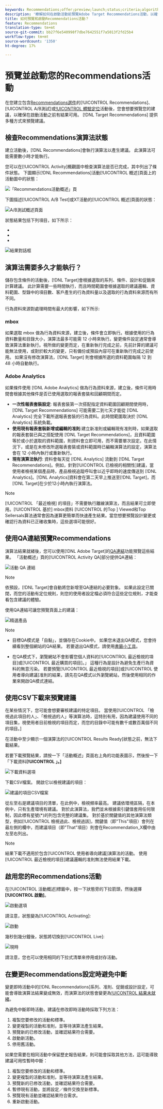 ```yaml
---
keywords: Recommendations;offer;preview;launch;status;criteria;algorithm
description: '瞭解如何在啟動活動前預覽Adobe Target Recommendations活動，以確保結果可供使用。 '
title: 如何預覽和啟動Recommendations活動？
feature: Recommendations
translation-type: tm+mt
source-git-commit: bb27f6e540998f7dbe7642551f7a5013f2fd25b4
workflow-type: tm+mt
source-wordcount: '1350'
ht-degree: 17%

---
```



# 預覽並啟動您的Recommendations活動

在您建立包含[Recommendations選件](/help/c-recommendations/recommendations-as-an-offer.md)的[!UICONTROL Recommendations]、[!UICONTROL A/B測試]或[!UICONTROL 體驗定位](XT)活動後，您會想要預覽您的建議，以確保在啟動活動之前有結果可用。 [!DNL Target Recommendations] 提供多種方式來預覽建議。

## 檢查Recommendations演算法狀態

建立活動後，[!DNL Recommendations]會執行演算法以產生建議。 此演算法可能需要數小時才能執行。

您可以在[!UICONTROL Activity]概觀圖中檢查演算法是否已完成，其中列出了條件狀態。 下圖顯示[!DNL Recommendations]活動[!UICONTROL 概述]頁面上的活動圖中的狀態：

![「Recommendations活動概述」頁](/help/c-recommendations/t-create-recs-activity/assets/recs-overview.png)

下圖描述[!UICONTROL A/B Test]或XT活動的[!UICONTROL 概述]頁面的狀態：

![A/B測試概述頁面](/help/c-recommendations/t-create-recs-activity/assets/ab-overview.png)

狀態結果包括下列項目，如下所示：

* [!UICONTROL 結果就緒]:指出演算法已傳回結果
* [!UICONTROL 結果未就緒]:表示演算法尚未完成執行。
* [!UICONTROL 摘要失敗]:指出無法擷取自訂條件饋送檔案。

![結果對話框](/help/c-recommendations/c-algorithms/assets/criteria_status_multi.png)

## 演算法需要多久才能執行？

儲存包含條件的活動後，[!DNL Target]會根據選取的系列、條件、設計和促銷來計算建議。 此計算需要一些時間執行，而且時間範圍會根據選取的建議邏輯、資料範圍、型錄中的項目數、客戶產生的行為資料量以及選取的行為資料來源而有所不同。

行為資料來源對處理時間有最大的影響，如下所示:

### mbox

如果選取 mbox 做為行為資料來源，建立後，條件會立即執行。根據使用的行為資料數量和目錄大小，演算法最多可能需 12 小時來執行。變更條件設定通常會導致演算法重新執行。視所做的變更而定，在重新執行完成之前，先前計算的建議可能無法使用，或對於較大的變更，只有備份或預設內容可在重新執行完成之前使用。 如果沒有修改演算法，[!DNL Target] 則會根據所選的資料範圍每隔 12 到 48 小時自動執行。

### Adobe Analytics

如果條件使用 [!DNL Adobe Analytics] 做為行為資料來源，建立後，條件可用時間會根據其他條件是否已使用選取的報表套裝和回顧期間而定。

* **一次性報表套裝設定**: 報表套裝第一次搭配指定資料範圍回顧期間使用時，[!DNL Target Recommendations] 可能需要二到七天才能從 [!DNL Analytics] 完全下載所選報表套裝的行為資料。此時間範圍取決於 [!DNL Analytics] 系統負載。
* **使用現有報表套裝新增或編輯的准則**:建立新准則或編輯現有准則時，如果選取的報表套裝已與之搭配使用 [!DNL Target Recommendations]，且資料範圍等於或小於選取的資料範圍，則資料會立即可用，而不需要單次設定。在此情況下，或是在未修改所選報表套裝或資料範圍時已編輯演算法的設定，演算法會在 12 小時內執行或重新執行。
* **現有演算法執行**: 資料會每天從 [!DNL Analytics] 流動到 [!DNL Target Recommendations]。例如，針對[!UICONTROL 已檢視的相關性]建議，當使用者檢視某個產品時，產品檢視追蹤呼叫會以近乎即時的速度傳送到 [!DNL Analytics]。[!DNL Analytics]資料會在第二天早上推送至[!DNL Target]，而[!DNL Target]在少於12小時內執行演算法。

>[!NOTE]
>
>[!UICONTROL 「最近檢視] 的項目」不需要執行離線演算法，而且結果可立即使用。[!UICONTROL 基於] mbox資料 [!UICONTROL 的Top ] Viewed和Top Sellersals算法通常會因為運算更簡單而快速產生結果。當您想要預覽設計變更或確認行為資料已正確收集時，這些選項可能很好。

## 使用QA連結預覽Recommendations

演算法結果就緒後，您可以使用[!DNL Adobe Target]的[QA連結](/help/c-activities/c-activity-qa/activity-qa.md)功能預覽這些結果。 「活動概述」頁的[!UICONTROL Activity QA]部分提供QA連結：

![活動 QA 連結](/help/c-recommendations/t-create-recs-activity/assets/qa-link.png)

>[!NOTE]
>
>依預設，[!DNL Target]會自動將您新增至QA連結的必要對象。 如果此設定已關閉，而您的活動有定位規則，則您的使用者設定檔必須符合這些定位規則，才能查看包含建議的體驗。

使用QA連結可讓您預覽頁面上的建議：

![精選產品](/help/c-recommendations/t-create-recs-activity/assets/featured-products.png)

>[!NOTE]
>
>* 目標QA模式是「自黏」，並儲存在Cookie中。 如果您未退出QA模式，您會持續看到整個網站的QA結果。 若要退出QA模式，請使用[書籤小工具](/help/c-activities/c-activity-qa/activity-qa-bookmark.md)。
   >
   >
* 在QA模式下，瀏覽網站不會影響您個人資料的[!UICONTROL 最近檢視的項目]或[!UICONTROL 最近購買的項目]。」 這種行為是設計為避免生產行為資料的無意污染。 若要預覽[!UICONTROL 最近檢視的項目]或[!UICONTROL 使用者導向建議]准則的結果，請先在QA模式以外瀏覽網站，然後使用相同的作業來開啟QA模式連結。


## 使用CSV下載來預覽建議

在某些情況下，您可能會想要審核建議的特定項目。 當使用[!UICONTROL 「檢視過此項目的人」、「檢視過的人」等演算法時，這特別有用，因為建議使用不同的項目集，視使用者目前檢視的項目而定，而您的目錄中可能有數千或數百萬個不同的項目。]

在活動中至少顯示一個演算法的[!UICONTROL Results Ready]狀態之前，無法下載結果。

若要下載預覽結果，請按一下「活動概述」頁面右上角的功能表圖示，然後按一下「下載資料&#x200B;**[!UICONTROL 」。]**

![下載資料選項](/help/c-recommendations/t-create-recs-activity/assets/download-data.png)

下載CSV檔案。 開啟它以檢視建議的項目：

![建議的項目CSV檔案](/help/c-recommendations/t-create-recs-activity/assets/recommended-items.png)

從左至右是建議項目的清單，在此例中，檢視頻率最高。 建議依環境區隔，在本例中，只有生產環境有建議。 對於此演算法，我們並未根據索引鍵值套用任何限制，因此標有星號(*)的列包含完整的建議集。 對於基於關鍵值的其他演算法類型，例如[!UICONTROL 檢視過此、檢視過該]，關鍵值（即&quot;This&quot;項目）會列在最左側的欄中，而建議項目（即&quot;That&quot;項目）則會在Recommendation_X欄中由左至右列出。

>[!NOTE]
>
>結果下載不適用於包含[!UICONTROL 使用者導向建議]演算法的活動。 使用[!UICONTROL 最近檢視的項目]建議邏輯的准則無法使用結果下載。

## 啟用您的Recommendations活動

在[!UICONTROL 活動概述]標籤中，按一下狀態旁的下拉箭頭，然後選擇&#x200B;**[!UICONTROL 啟動]**。

![啟動選項](/help/c-recommendations/t-create-recs-activity/assets/activate.png)

請注意，狀態變為[!UICONTROL Activating]:

![啟動](/help/c-recommendations/t-create-recs-activity/assets/activating.png)

幾秒到幾分鐘後，狀態將切換到[!UICONTROL Live]:

![現時](/help/c-recommendations/t-create-recs-activity/assets/live.png)

請注意，您也可以使用相同的下拉式清單來停用或封存活動。

## 在變更Recommendations設定時避免中斷

變更即時活動中的[!DNL Recommendations]系列、准則、促銷或設計設定，可能會導致演算法結果變成無效，而演算法的狀態會變更為[!UICONTROL 結果未就緒]。

為避免中斷即時活動，建議在修改即時活動時採取下列方法：

1. 複製您要修改的活動和標準。
1. 變更複製的活動和准則，並等待演算法產生結果。
1. 預覽新的已修改活動，並確認結果符合需要。
1. 啟動新活動。
1. 停用舊活動。

如果您需要在相同活動中保留歷史報告結果，則可能會採取其他方法，這可能導致建議可用性暫時中斷：

1. 複製您要修改的活動和標準。
1. 變更複製的活動和准則，並等待演算法產生結果。
1. 預覽新的已修改活動，並確認結果符合需要。
1. 暫停現有活動，並將設定／條件交換至新標準。
1. 預覽現有活動並確認結果符合需求。
1. 重新啟動活動。

